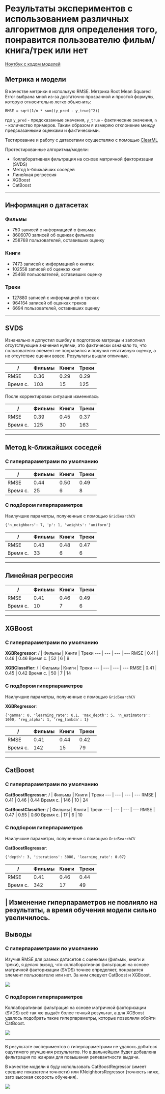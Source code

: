 # Результаты экспериментов с использованием различных алгоритмов для определения того, понравится пользователю фильм/книга/трек или нет

[Ноутбук с кодом моделей](./MoodStream_Experiments.ipynb)

## Метрика и модели
В качестве метрики я использую RMSE. Метрика Root Mean Squared Error выбрана мной из-за достаточно прозрачной и простой формулы, которую относительно легко объяснить: 
```
RMSE = sqrt(1/n * sum((y_pred - y_true)^2))
```
где `y_pred` - предсказанные значения, `y_true` - фактические значения, `n` - количество примеров.
Таким образом я измеряю отклонение между предсказанными оценками и фактическими.

Тестирование и работу с датасетами осуществляю с помощью [ClearML](https://clear.ml)

Протестированные алгоритмы/модели:
- Коллаборативная фильтрация на основе матричной факторизации (SVDS)
- Метод k-ближайших соседей
- Линейная регрессия
- XGBoost
- CatBoost

---

## Информация о датасетах

### Фильмы
- 750 записей с информацией о фильмах
- 8606070 записей об оценках фильмов
- 258768 пользователей, оставивших оценку

### Книги
- 7473 записей с информацией о книгах
- 102558 записей об оценках книг
- 25468 пользователей, оставивших оценку

### Треки
- 127880 записей с информацией о треках
- 964164 записей об оценках треков
- 6694 пользователей, оставивших оценку

---

## SVDS

Изначально я допустил ошибку в подготовке матрицы и заполнил отсутствующие значения нулями, это фактически означало то, что пользователю элемент не понравился и получил негативную оценку, а не отсутствие оценки вовсе.
Результаты вышли отличные.

/ | Фильмы | Книги | Треки
--- | --- | --- | ---
RMSE | 0.36 | 0.29 | 0.29
Время с. | 103 | 15 | 125


После корректировки ситуация изменилась

/ | Фильмы | Книги | Треки
--- | --- | --- | ---
RMSE | 0.39 | 0.45 | 0.37
Время с. | 125 | 30 | 163


---

## Метод k-ближайших соседей

### С гиперпараметрами по умолчанию
/ | Фильмы | Книги | Треки
--- | --- | --- | ---
RMSE | 0.44 | 0.50 | 0.49
Время с. | 25 | 6 | 8


### С подбором гиперпараметров
Наилучшие параметры, полученные с помощью `GridSearchCV`
```
{'n_neighbors': 7, 'p': 1, 'weights': 'uniform'}
```
/ | Фильмы | Книги | Треки
--- | --- | --- | ---
RMSE | 0.43 | 0.48 | 0.47
Время с. | 33 | 6 | 6

---

## Линейная регрессия

/ | Фильмы | Книги | Треки
--- | --- | --- | ---
RMSE | 0.41 | 0.46 | 0.49
Время с. | 10 | 7 | 6

---

## XGBoost

### С гиперпараметрами по умолчанию
**XGBRegressor**:
/ | Фильмы | Книги | Треки
--- | --- | --- | ---
RMSE | 0.41 | 0.46 | 0.46
Время с. | 52 | 6 | 9

**XGBClassifier**:
/ | Фильмы | Книги | Треки
--- | --- | --- | ---
RMSE | 0.41 | 0.45 | 0.42
Время с. | 50 | 7 | 14


### С подбором гиперпараметров
Наилучшие параметры, полученные с помощью `GridSearchCV`

**XGBRegressor**:
```
{'gamma': 0, 'learning_rate': 0.1, 'max_depth': 5, 'n_estimators': 1000, 'reg_alpha': 1, 'reg_lambda': 1}
```
/ | Фильмы | Книги | Треки
--- | --- | --- | ---
RMSE | 0.41 | 0.44 | 0.42
Время с. | 142 | 15 | 79

---

## CatBoost

### С гиперпараметрами по умолчанию
**CatBoostRegressor**:
/ | Фильмы | Книги | Треки
--- | --- | --- | ---
RMSE | 0.41 | 0.46 | 0.44
Время с. | 146 | 10 | 24

**CatBoostClassifier**:
/ | Фильмы | Книги | Треки
--- | --- | --- | ---
RMSE | 0.47 | 0.55 | 0.60
Время с. | 17 | 6 | 10


### С подбором гиперпараметров
Наилучшие параметры, полученные с помощью `GridSearchCV`

**CatBoostRegressor**:
```
{'depth': 3, 'iterations': 3000, 'learning_rate': 0.07}
```
/ | Фильмы | Книги | Треки
--- | --- | --- | ---
RMSE | 0.41 | 0.46 | 0.44
Время с. | 342 | 17 | 49


| Изменение гиперпараметров не повлияло на результаты, а время обучения модели сильно увеличилось.
---

## Выводы

### С гиперпараметрами по умолчанию
Изучив RMSE для разных датасетов с оценками (фильмы, книги и треки), я делаю вывод, что коллаборативная фильтрация на основе матричной факторизации (SVDS) точнее определяет, понравится элемент пользователю или нет. За ним следуют CatBoost и XGBoost.

![](./assets/moodstream_rmse_base.png)

### С подбором гиперпараметров
Коллаборативная фильтрация на основе матричной факторизации (SVDS) всё так же выдаёт более точный результат, а для XGBoost удалось подобрать такие гиперпараметры, которые позволили обойти CatBoost.

![](./assets/moodstream_rmse_upgraded.png)

---

В результате экспериментов с гиперпараметрами не удалось добиться ощутимого улучшения результатов.
Но в дальнейшем будет добавлена фильтрация по жанрам для повышения релевантности выдачи.

В качестве модели я буду использовать CatBoostRegressor (имеет средние показатели точности) или KNeighborsRegressor (точность ниже, зато высокая скорость обучения).

![](./assets/moodstream_time.png)

